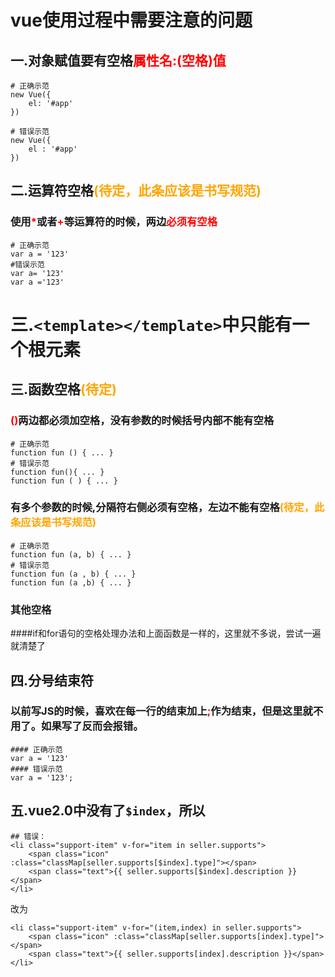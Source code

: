 # vue使用过程中需要注意的问题
## 一.对象赋值要有空格<font color="red">属性名:(空格)值</font>
```
# 正确示范
new Vue({
    el: '#app'
})

# 错误示范
new Vue({
    el : '#app'
})
```



## 二.运算符空格<font color="orange">(待定，此条应该是书写规范)</font>
### 使用<font color="red">*</font>或者<font color="red">+</font>等运算符的时候，两边<font color="red">必须有空格</font>
```
# 正确示范
var a = '123'
#错误示范
var a= '123'
var a ='123'
```
# 三.`<template></template>`中只能有一个根元素



## 三.函数空格<font color="orange">(待定)</font>
### <font color="red">()</font>两边都必须加空格，没有参数的时候括号内部不能有空格
```
# 正确示范
function fun () { ... }
# 错误示范
function fun(){ ... }
function fun ( ) { ... }
```
### 有多个参数的时候,分隔符右侧必须有空格，左边不能有空格<font color="orange">(待定，此条应该是书写规范)</font>
```
# 正确示范
function fun (a, b) { ... }
# 错误示范
function fun (a , b) { ... }
function fun (a ,b) { ... }
```
### 其他空格
####if和for语句的空格处理办法和上面函数是一样的，这里就不多说，尝试一遍就清楚了



## 四.分号结束符
### 以前写JS的时候，喜欢在每一行的结束加上<font color="red">;</font>作为结束，但是这里就不用了。如果写了反而会报错。
```
#### 正确示范
var a = '123'
#### 错误示范
var a = '123';
```
## 五.vue2.0中没有了`$index`，所以
```
## 错误：
<li class="support-item" v-for="item in seller.supports">
    <span class="icon" :class="classMap[seller.supports[$index].type]"></span>
    <span class="text">{{ seller.supports[$index].description }}</span>
</li>
```
改为
```
<li class="support-item" v-for="(item,index) in seller.supports">
    <span class="icon" :class="classMap[seller.supports[index].type]"></span>
    <span class="text">{{ seller.supports[index].description }}</span>
</li>
```
